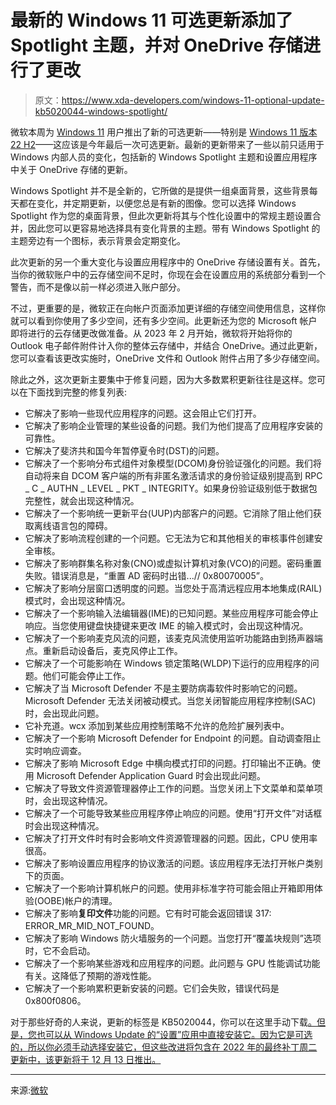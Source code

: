 # 最新的 Windows 11 可选更新添加了 Spotlight 主题，并对 OneDrive 存储进行了更改

> 原文：<https://www.xda-developers.com/windows-11-optional-update-kb5020044-windows-spotlight/>

微软本周为 [Windows 11](https://www.xda-developers.com/windows-11/) 用户推出了新的可选更新——特别是 [Windows 11 版本 22 H2](https://www.xda-developers.com/windows-11-22h2/)——这应该是今年最后一次可选更新。最新的更新带来了一些以前只适用于 Windows 内部人员的变化，包括新的 Windows Spotlight 主题和设置应用程序中关于 OneDrive 存储的更新。

Windows Spotlight 并不是全新的，它所做的是提供一组桌面背景，这些背景每天都在变化，并定期更新，以便您总是有新的图像。您可以选择 Windows Spotlight 作为您的桌面背景，但此次更新将其与个性化设置中的常规主题设置合并，因此您可以更容易地选择具有变化背景的主题。带有 Windows Spotlight 的主题旁边有一个图标，表示背景会定期变化。

此次更新的另一个重大变化与设置应用程序中的 OneDrive 存储设置有关。首先，当你的微软账户中的云存储空间不足时，你现在会在设置应用的系统部分看到一个警告，而不是像以前一样必须进入账户部分。

不过，更重要的是，微软正在向帐户页面添加更详细的存储空间使用信息，这样你就可以看到你使用了多少空间，还有多少空间。此更新还为您的 Microsoft 帐户即将进行的云存储更改做准备。从 2023 年 2 月开始，微软将开始将你的 Outlook 电子邮件附件计入你的整体云存储中，并结合 OneDrive。通过此更新，您可以查看该更改实施时，OneDrive 文件和 Outlook 附件占用了多少存储空间。

除此之外，这次更新主要集中于修复问题，因为大多数累积更新往往是这样。您可以在下面找到完整的修复列表:

*   它解决了影响一些现代应用程序的问题。这会阻止它们打开。
*   它解决了影响企业管理的某些设备的问题。我们为他们提高了应用程序安装的可靠性。
*   它解决了斐济共和国今年暂停夏令时(DST)的问题。
*   它解决了一个影响分布式组件对象模型(DCOM)身份验证强化的问题。我们将自动将来自 DCOM 客户端的所有非匿名激活请求的身份验证级别提高到 RPC _ C _ AUTHN _ LEVEL _ PKT _ INTEGRITY。如果身份验证级别低于数据包完整性，就会出现这种情况。
*   它解决了一个影响统一更新平台(UUP)内部客户的问题。它消除了阻止他们获取离线语言包的障碍。
*   它解决了影响流程创建的一个问题。它无法为它和其他相关的审核事件创建安全审核。
*   它解决了影响群集名称对象(CNO)或虚拟计算机对象(VCO)的问题。密码重置失败。错误消息是，“重置 AD 密码时出错...// 0x80070005”。
*   它解决了影响分层窗口透明度的问题。当您处于高清远程应用本地集成(RAIL)模式时，会出现这种情况。
*   它解决了一个影响输入法编辑器(IME)的已知问题。某些应用程序可能会停止响应。当您使用键盘快捷键来更改 IME 的输入模式时，会出现这种情况。
*   它解决了一个影响麦克风流的问题，该麦克风流使用监听功能路由到扬声器端点。重新启动设备后，麦克风停止工作。
*   它解决了一个可能影响在 Windows 锁定策略(WLDP)下运行的应用程序的问题。他们可能会停止工作。
*   它解决了当 Microsoft Defender 不是主要防病毒软件时影响它的问题。Microsoft Defender 无法关闭被动模式。当您关闭智能应用程序控制(SAC)时，会出现此问题。[](https://support.microsoft.com/en-us/topic/november-29-2022-kb5020044-os-build-22621-900-preview-43f0bdf9-0b75-4110-bab3-3bd2433d84b3)
*   它补充道。wcx 添加到某些应用控制策略不允许的危险扩展列表中。
*   它解决了一个影响 Microsoft Defender for Endpoint 的问题。自动调查阻止实时响应调查。
*   它解决了影响 Microsoft Edge 中横向模式打印的问题。打印输出不正确。使用 Microsoft Defender Application Guard 时会出现此问题。
*   它解决了导致文件资源管理器停止工作的问题。当您关闭上下文菜单和菜单项时，会出现这种情况。
*   它解决了一个可能导致某些应用程序停止响应的问题。使用“打开文件”对话框时会出现这种情况。
*   它解决了打开文件时有时会影响文件资源管理器的问题。因此，CPU 使用率很高。
*   它解决了影响设置应用程序的协议激活的问题。该应用程序无法打开帐户类别下的页面。
*   它解决了一个影响计算机帐户的问题。使用非标准字符可能会阻止开箱即用体验(OOBE)帐户的清理。
*   它解决了影响**复印文件**功能的问题。它有时可能会返回错误 317: ERROR_MR_MID_NOT_FOUND。
*   它解决了影响 Windows 防火墙服务的一个问题。当您打开“覆盖块规则”选项时，它不会启动。
*   它解决了一个影响某些游戏和应用程序的问题。此问题与 GPU 性能调试功能有关。这降低了预期的游戏性能。
*   它解决了一个影响累积更新安装的问题。它们会失败，错误代码是 0x800f0806。

对于那些好奇的人来说，更新的标签是 KB5020044，你可以在这里手动下载[。但是，您也可以从 Windows Update 的“设置”应用中直接安装它。因为它是可选的，所以你必须手动选择安装它，但这些改进将包含在 2022 年的最终补丁周二更新中，该更新将于 12 月 13 日推出。](https://www.catalog.update.microsoft.com/Search.aspx?q=KB5020044)

* * *

来源:[微软](https://support.microsoft.com/en-us/topic/november-29-2022-kb5020044-os-build-22621-900-preview-43f0bdf9-0b75-4110-bab3-3bd2433d84b3)
